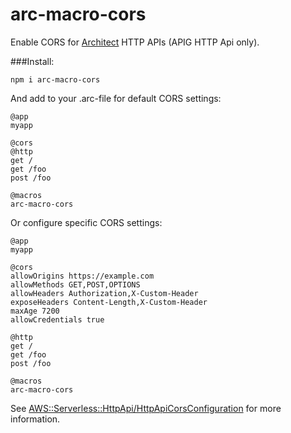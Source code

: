 # arc-macro-cors

Enable CORS for [Architect](https://arc.codes) HTTP APIs (APIG HTTP Api only).


###Install:

`npm i arc-macro-cors`

And add to your .arc-file for default CORS settings:

```arc
@app
myapp

@cors
@http
get /
get /foo
post /foo

@macros
arc-macro-cors
```
Or configure specific CORS settings:

```arc
@app
myapp

@cors
allowOrigins https://example.com
allowMethods GET,POST,OPTIONS
allowHeaders Authorization,X-Custom-Header
exposeHeaders Content-Length,X-Custom-Header
maxAge 7200
allowCredentials true

@http
get /
get /foo
post /foo

@macros
arc-macro-cors
```

See [AWS::Serverless::HttpApi/HttpApiCorsConfiguration](https://docs.aws.amazon.com/serverless-application-model/latest/developerguide/sam-property-httpapi-httpapicorsconfiguration.html) for more information.
